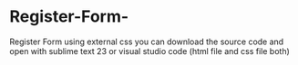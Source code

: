 # Register-Form-
Register Form using external css
you can download the source code and open with sublime text 23 or visual studio code (html file and css file both)
